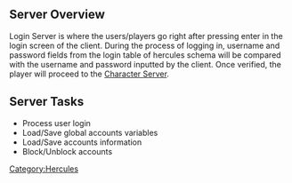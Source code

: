 ## Server Overview

Login Server is where the users/players go right after pressing enter in the login screen of the client. During the
process of logging in, username and password fields from the login table of hercules schema will be compared with the
username and password inputted by the client. Once verified, the player will proceed to the [Character
Server](Character_Server "wikilink").

## Server Tasks

- Process user login
- Load/Save global accounts variables
- Load/Save accounts information
- Block/Unblock accounts

[Category:Hercules](Category:Hercules "wikilink")
